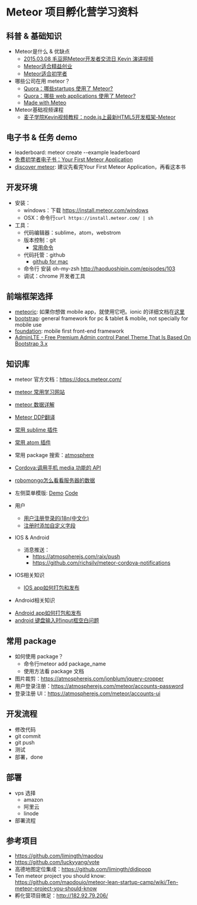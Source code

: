 # Meteor 项目孵化营学习资料

## 科普 & 基础知识
* Meteor是什么 & 优缺点
  * [2015.03.08 毛豆网Meteor开发者交流日 Kevin 演讲视频](http://www.youku.com/playlist_show/id_23545469.html) 
  * [Meteor适合精益创业](http://www.manuel-schoebel.com/blog/meteorjs-the-perfect-match-for-lean-startups)
  * [Meteor适合初学者](http://learn.meteorfactory.io/9-reasons-meteor-is-a-great-choice-for-beginners/)
* 哪些公司在用 meteor？
  * [Quora：哪些startups 使用了 Meteor?](http://www.quora.com/Which-startups-use-Meteor-in-production)
  * [Quora：哪些 web applications 使用了 Meteor?](http://www.quora.com/What-are-some-web-applications-built-with-Meteor-js)
  * [Made with Meteo](http://madewith.meteor.com/)
* Meteor基础视频课程
  * [麦子学院Kevin视频教程：node.js上最新HTML5开发框架-Meteor](http://www.maiziedu.com/lesson/3446/)

## 电子书 & 任务 demo
* leaderboard: meteor create --example leaderboard
* [免费初学者电子书：Your First Meteor Application](http://meteortips.com/)
* [discover meteor](http://zh.discovermeteor.com/): 建议先看完Your First Meteor Application，再看这本书

## 开发环境
* 安装：
  * windows：下载 https://install.meteor.com/windows
  * OSX：命令行`curl https://install.meteor.com/ | sh`
* 工具：
  * 代码编辑器：sublime，atom，webstrom
  * 版本控制：git
    - [常用命令](https://training.github.com/kit/downloads/github-git-cheat-sheet.pdf)
  * 代码托管：github
    - [github for mac](https://mac.github.com/)
  * 命令行 安装 oh-my-zsh http://haoduoshipin.com/episodes/103
  * 调试：chrome 开发者工具

## 前端框架选择
* [meteoric](http://meteoric.github.io/): 如果你想做 mobile app，就使用它吧。ionic 的详细文档在[这里](http://ionicframework.com/docs/components/)
* [bootstrap](http://getbootstrap.com/): general framework for pc & tablet & mobile, not specially for mobile use
* [foundation](http://foundation.zurb.com/): mobile first front-end framework
* [AdminLTE - Free Premium Admin control Panel Theme That Is Based On Bootstrap 3.x](https://almsaeedstudio.com/preview)

## 知识库
* meteor 官方文档：https://docs.meteor.com/
* [meteor 常用学习网站](https://github.com/maodouio/meteor-lean-startup-camp/wiki/meteor%E5%B8%B8%E7%94%A8%E5%AD%A6%E4%B9%A0%E7%BD%91%E7%AB%99)
* [meteor 数据详解](https://medium.com/@stubailo/data-flow-from-the-database-to-the-ui-three-layers-of-meteor-d5e208b466c3)
* [Meteor DDP翻译](https://cnodejs.org/topic/51b030d9555d34c678e5fb2e)
* [常用 sublime 插件](https://github.com/maodouio/meteor-lean-startup-camp/wiki/sublime-%E7%9A%84-meteor-%E6%8F%92%E4%BB%B6)
* [常用 atom 插件](https://atom.io/packages/meteor-api)
* 常用 package 搜索：[atmosphere](https://atmospherejs.com/)
* [Cordova:调用手机 media 功能的 API](https://gist.github.com/luckyyang/00286f1a505933d95b84)
* [robomongo怎么看看服务器的数据](https://gist.github.com/luckyyang/c30638ee236d62b3b8e5)
* 左侧菜单模版: [Demo](http://maodou-ionic-example.meteor.com) [Code](https://github.com/netanelgilad/meteor-ionic-example)
* 用户
  - [用户注册登录的i18n(中文化)](https://gist.github.com/luckyyang/97584597e645350f954a)
  - [注册时添加自定义字段](https://github.com/meteor-useraccounts/core/blob/master/Guide.md#form-fields-configuration)
 
* IOS & Android
  - 消息推送：
    - https://atmospherejs.com/raix/push
    - https://github.com/richsilv/meteor-cordova-notifications

* IOS相关知识
  - [IOS app如何打包和发布](https://gist.github.com/luckyyang/11f63b98c5d29bc22086)

* Android相关知识
 - [Android  app如何打包和发布](https://gist.github.com/luckyyang/e74b8f2af243dfa713bc)
 - [android 键盘输入时input框空白问题](https://github.com/maodouio/meteor-lean-startup-camp/wiki/meteoric-Android-keyboard-issue)

 
## 常用 package
* 如何使用 package？
  * 命令行meteor add package_name
  * 使用方法看 package 文档
* 图片裁剪：https://atmospherejs.com/jonblum/jquery-cropper
* 用户登录注册：https://atmospherejs.com/meteor/accounts-password
* 登录注册 UI：https://atmospherejs.com/meteor/accounts-ui

## 开发流程
* 修改代码
* git commit
* git push
* 测试
* 部署，done
 
## 部署
* vps 选择
  * amazon
  * 阿里云
  * linode
* 部署流程

## 参考项目
* https://github.com/limingth/maodou
* https://github.com/luckyyang/vote
* 高德地图定位集成：https://github.com/limingth/didipoop
* Ten meteor project you should know: https://github.com/maodouio/meteor-lean-startup-camp/wiki/Ten-meteor-project-you-should-know
* 孵化营项目微足：http://182.92.79.206/
